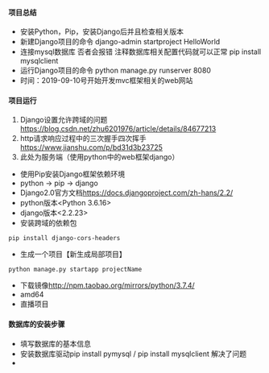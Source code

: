 #### 项目总结

* 安装Python，Pip，安装Django后并且检查相关版本
* 新建Django项目的命令 django-admin startproject HelloWorld
* 连接mysql数据库 否者会报错 注释数据库相关配置代码就可以正常 pip install mysqlclient
* 运行Django项目的命令 python manage.py runserver 8080
* 时间：2019-09-10号开始开发mvc框架相关的web网站

#### 项目运行

1. Django设置允许跨域的问题<https://blog.csdn.net/zhu6201976/article/details/84677213>
2. http请求响应过程中的三次握手四次挥手<https://www.jianshu.com/p/bd31d3b23725>
3. 此处为服务端（使用python中的web框架django）

+ 使用Pip安装Django框架依赖环境
+ python -> pip -> django
+ Django2.0官方文档<https://docs.djangoproject.com/zh-hans/2.2/>
+ python版本<Python 3.6.16>
+ django版本<2.2.23>
+ 安装跨域的依赖包
```
pip install django-cors-headers

```
+ 生成一个项目【新生成局部项目】
```
python manage.py startapp projectName

```

+ 下载镜像<http://npm.taobao.org/mirrors/python/3.7.4/>
+ amd64
+ 直播项目

#### 数据库的安装步骤

+ 填写数据库的基本信息
+ 安装数据库驱动pip install pymysql / pip install mysqlclient 解决了问题
+ 